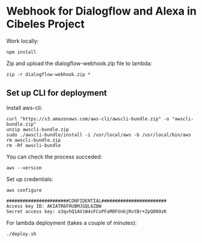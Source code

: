 # Webhook for Dialogflow and Alexa in Cibeles Project

Work locally:

    npm install
    
Zip and upload the dialogflow-webhook.zip file to lambda:

    zip -r dialogflow-webhook.zip *

## Set up CLI for deployment

Install aws-cli:


    curl "https://s3.amazonaws.com/aws-cli/awscli-bundle.zip" -o "awscli-bundle.zip"
    unzip awscli-bundle.zip
    sudo ./awscli-bundle/install -i /usr/local/aws -b /usr/local/bin/aws
    rm awscli-bundle.zip
    rm -Rf awscli-bundle

You can check the process succeded:

    aws --version

Set up credentials:

    aws configure
    
    #######################CONFIDENTIAL########################
    Access key ID: AKIATR6FRUBMJGQL6ZBW
    Secret access key: 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

For lambda deployment (takes a couple of minutes):

    ./deploy.sh
